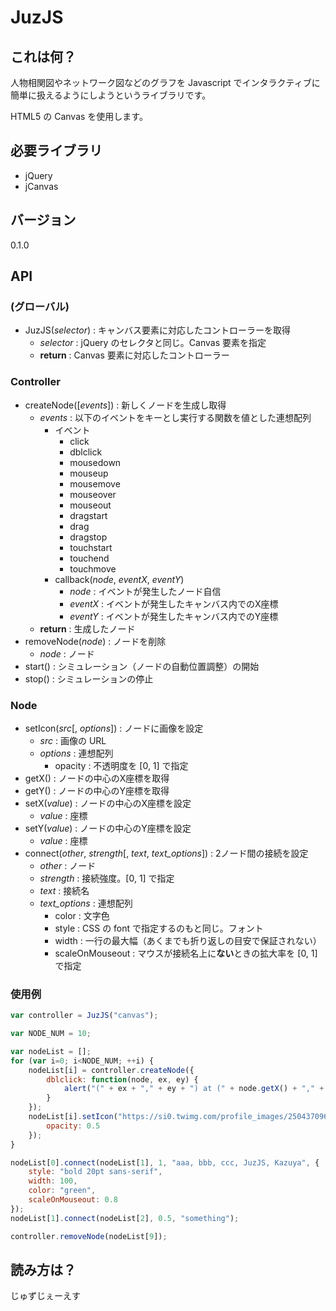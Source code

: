 JuzJS
=====

これは何？
----------
人物相関図やネットワーク図などのグラフを Javascript でインタラクティブに簡単に扱えるようにしようというライブラリです。

HTML5 の Canvas を使用します。


必要ライブラリ
--------------
- jQuery
- jCanvas


バージョン
----------
0.1.0


API
---
### (グローバル)
- JuzJS(*selector*) : キャンバス要素に対応したコントローラーを取得
    - *selector* : jQuery のセレクタと同じ。Canvas 要素を指定
    - **return** : Canvas 要素に対応したコントローラー

### Controller
- createNode(\[*events*\]) : 新しくノードを生成し取得
    - *events* : 以下のイベントをキーとし実行する関数を値とした連想配列
        - イベント
            - click
            - dblclick
            - mousedown
            - mouseup
            - mousemove
            - mouseover
            - mouseout
            - dragstart
            - drag
            - dragstop
            - touchstart
            - touchend
            - touchmove
        - callback(*node*, *eventX*, *eventY*)
            - *node* : イベントが発生したノード自信
            - *eventX* : イベントが発生したキャンバス内でのX座標
            - *eventY* : イベントが発生したキャンバス内でのY座標
    - **return** : 生成したノード
- removeNode(*node*) : ノードを削除
    - *node* : ノード
- start() : シミュレーション（ノードの自動位置調整）の開始
- stop() : シミュレーションの停止

### Node
- setIcon(*src*\[, *options*\]) : ノードに画像を設定
    - *src* : 画像の URL
    - *options* : 連想配列
        - opacity : 不透明度を \[0, 1\] で指定
- getX() : ノードの中心のX座標を取得
- getY() : ノードの中心のY座標を取得
- setX(*value*) : ノードの中心のX座標を設定
    - *value* : 座標
- setY(*value*) : ノードの中心のY座標を設定
    - *value* : 座標
- connect(*other*, *strength*\[, *text*, *text_options*\]) : 2ノード間の接続を設定
    - *other* : ノード
    - *strength* : 接続強度。\[0, 1\] で指定
    - *text* : 接続名
    - *text_options* : 連想配列
        - color : 文字色
        - style : CSS の font で指定するのもと同じ。フォント
        - width : 一行の最大幅（あくまでも折り返しの目安で保証されない）
        - scaleOnMouseout : マウスが接続名上に**ない**ときの拡大率を \[0, 1\] で指定


### 使用例
```javascript
var controller = JuzJS("canvas");

var NODE_NUM = 10;

var nodeList = [];
for (var i=0; i<NODE_NUM; ++i) {
    nodeList[i] = controller.createNode({
        dblclick: function(node, ex, ey) {
            alert("(" + ex + "," + ey + ") at (" + node.getX() + "," + node.getY() + ")");
        }
    });
    nodeList[i].setIcon("https://si0.twimg.com/profile_images/2504370963/6u5qf6cl9jtwew6poxcj_normal.png", {
        opacity: 0.5
    });
}

nodeList[0].connect(nodeList[1], 1, "aaa, bbb, ccc, JuzJS, Kazuya", {
    style: "bold 20pt sans-serif",
    width: 100,
    color: "green",
    scaleOnMouseout: 0.8
});
nodeList[1].connect(nodeList[2], 0.5, "something");

controller.removeNode(nodeList[9]);
```


読み方は？
----------
じゅずじぇーえす
